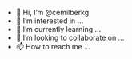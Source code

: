 - 👋 Hi, I’m @cemilberkg
- 👀 I’m interested in ...
- 🌱 I’m currently learning ...
- 💞️ I’m looking to collaborate on ...
- 📫 How to reach me ...

<!---
cemilberkg/cemilberkg is a ✨ special ✨ repository because its `README.md` (this file) appears on your GitHub profile.
You can click the Preview link to take a look at your changes.
--->
